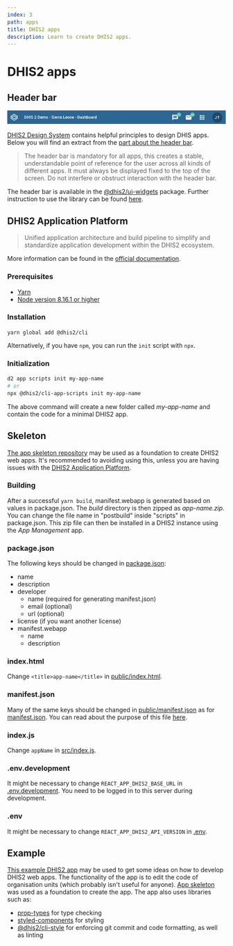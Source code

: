 ```yaml
---
index: 3
path: apps
title: DHIS2 apps
description: Learn to create DHIS2 apps.
---
```


# DHIS2 apps

## Header bar
![Header bar][header-image]

[DHIS2 Design System][design-system] contains helpful principles to design DHIS apps. Below you will find an extract from the [part about the header bar][design-system-header].

>The header bar is mandatory for all apps, this creates a stable, understandable point of reference for the user across all kinds of different apps. It must always be displayed fixed to the top of the screen. Do not interfere or obstruct interaction with the header bar.

The header bar is available in the [@dhis2/ui-widgets][npm-widgets] package. Further instruction to use the library can be found [here][ui].

## DHIS2 Application Platform
>Unified application architecture and build pipeline to simplify and standardize application development within the DHIS2 ecosystem.

More information can be found in the [official documentation][app-platform-docs].

### Prerequisites
* [Yarn][yarn]
* [Node version 8.16.1 or higher][node]

### Installation
```
yarn global add @dhis2/cli
```

Alternatively, if you have `npm`, you can run the `init` script with `npx`.

### Initialization
```bash
d2 app scripts init my-app-name
# or
npx @dhis2/cli-app-scripts init my-app-name
```

The above command will create a new folder called *my-app-name* and contain
the code for a minimal DHIS2 app.

## Skeleton
[The app skeleton repository][skeleton] may be used as a foundation to create DHIS2 web apps. It's recommended to avoiding using this, unless you are having issues with the [DHIS2 Application Platform][app-platform].

### Building
After a successful `yarn build`, manifest.webapp is generated based on values in package.json. The *build* directory is then zipped as *app-name.zip*. You can change the file name in "postbuild" inside "scripts" in package.json. This zip file can then be installed in a DHIS2 instance using the *App Management* app.

### package.json
The following keys should be changed in [package.json][skeleton-package]:
* name
* description
* developer
    * name (required for generating manifest.json)
    * email (optional)
    * url (optional)
* license (if you want another license)
* manifest.webapp
    * name
    * description

### index.html
Change `<title>app-name</title>` in [public/index.html][skeleton-html].

### manifest.json
Many of the same keys should be changed in [public/manifest.json][skeleton-manifest] as for [manifest.json][apps-manifest]. You can read about the purpose of this file [here][google-manifest].

### index.js
Change `appName` in [src/index.js][skeleton-js].

### .env.development
It might be necessary to change `REACT_APP_DHIS2_BASE_URL` in [.env.development][skeleton-env-dev]. You need to be logged in to this server during development.

### .env
It might be necessary to change `REACT_APP_DHIS2_API_VERSION` in [.env][skeleton-env].

## Example
[This example DHIS2 app][example] may be used to get some ideas on how to develop DHIS2 web apps. The functionality of the app is to edit the code of organisation units (which probably isn't useful for anyone). [App skeleton][apps-skeleton] was used as a foundation to create the app. The app also uses libraries such as:
* [prop-types][prop-types] for type checking
* [styled-components][styled-components] for styling
* [@dhis2/cli-style][cli-style] for enforcing git commit and code formatting, as well as linting


[header-image]: images/headerbar.png
[design-system]: https://github.com/dhis2/design-system
[design-system-header]: https://github.com/dhis2/design-system/blob/master/organisms/header-bar.md
[npm-widgets]: https://www.npmjs.com/package/@dhis2/ui-widgets
[app-platform-docs]: https://platform.dhis2.nu/#/
[yarn]: https://yarnpkg.com/lang/en/docs/install/
[node]: https://nodejs.org/en/
[ui]: ../ui
[app-platform]: #dhis2-application-platform
[skeleton]: https://github.com/dhis2designlab/app-skeleton
[skeleton-package]: https://github.com/dhis2designlab/app-skeleton/tree/master/package.json
[skeleton-html]: https://github.com/dhis2designlab/app-skeleton/tree/master/public/index.html#L38
[skeleton-manifest]: https://github.com/dhis2designlab/app-skeleton/tree/master/public/manifest.json
[apps-manifest]: #manifestjson
[google-manifest]: https://developers.google.com/web/fundamentals/web-app-manifest/
[skeleton-js]: https://github.com/dhis2designlab/app-skeleton/tree/master/src/index.js#L9
[skeleton-env-dev]: https://github.com/dhis2designlab/app-skeleton/tree/master/.env.development
[skeleton-env]: https://github.com/dhis2designlab/app-skeleton/tree/master/.env
[apps-skeleton]: #skeleton
[example]: https://github.com/dhis2designlab/app-example
[prop-types]: https://www.npmjs.com/package/prop-types
[styled-components]: https://www.styled-components.com/
[cli-style]: https://www.npmjs.com/package/@dhis2/cli-style